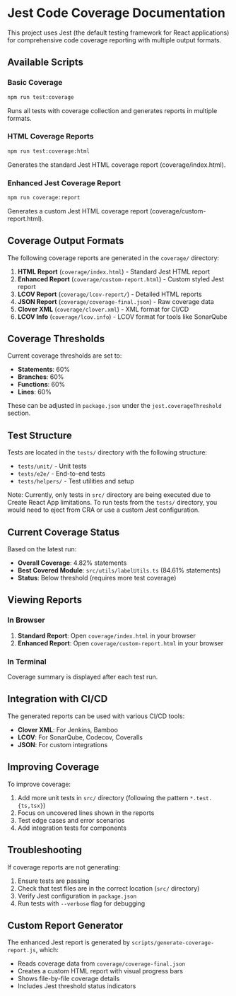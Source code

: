# Jest Code Coverage Documentation

This project uses Jest (the default testing framework for React applications) for comprehensive code coverage reporting with multiple output formats.

## Available Scripts

### Basic Coverage
```bash
npm run test:coverage
```
Runs all tests with coverage collection and generates reports in multiple formats.

### HTML Coverage Reports
```bash
npm run test:coverage:html
```
Generates the standard Jest HTML coverage report (coverage/index.html).

### Enhanced Jest Coverage Report
```bash
npm run coverage:report
```
Generates a custom Jest HTML coverage report (coverage/custom-report.html).

## Coverage Output Formats

The following coverage reports are generated in the `coverage/` directory:

1. **HTML Report** (`coverage/index.html`) - Standard Jest HTML report
2. **Enhanced Report** (`coverage/custom-report.html`) - Custom styled Jest report
3. **LCOV Report** (`coverage/lcov-report/`) - Detailed HTML reports
4. **JSON Report** (`coverage/coverage-final.json`) - Raw coverage data
5. **Clover XML** (`coverage/clover.xml`) - XML format for CI/CD
6. **LCOV Info** (`coverage/lcov.info`) - LCOV format for tools like SonarQube

## Coverage Thresholds

Current coverage thresholds are set to:
- **Statements**: 60%
- **Branches**: 60%  
- **Functions**: 60%
- **Lines**: 60%

These can be adjusted in `package.json` under the `jest.coverageThreshold` section.

## Test Structure

Tests are located in the `tests/` directory with the following structure:
- `tests/unit/` - Unit tests
- `tests/e2e/` - End-to-end tests
- `tests/helpers/` - Test utilities and setup

Note: Currently, only tests in `src/` directory are being executed due to Create React App limitations. To run tests from the `tests/` directory, you would need to eject from CRA or use a custom Jest configuration.

## Current Coverage Status

Based on the latest run:
- **Overall Coverage**: 4.82% statements
- **Best Covered Module**: `src/utils/labelUtils.ts` (84.61% statements)
- **Status**: Below threshold (requires more test coverage)

## Viewing Reports

### In Browser
1. **Standard Report**: Open `coverage/index.html` in your browser
2. **Enhanced Report**: Open `coverage/custom-report.html` in your browser

### In Terminal
Coverage summary is displayed after each test run.

## Integration with CI/CD

The generated reports can be used with various CI/CD tools:
- **Clover XML**: For Jenkins, Bamboo
- **LCOV**: For SonarQube, Codecov, Coveralls
- **JSON**: For custom integrations

## Improving Coverage

To improve coverage:
1. Add more unit tests in `src/` directory (following the pattern `*.test.{ts,tsx}`)
2. Focus on uncovered lines shown in the reports
3. Test edge cases and error scenarios
4. Add integration tests for components

## Troubleshooting

If coverage reports are not generating:
1. Ensure tests are passing
2. Check that test files are in the correct location (`src/` directory)
3. Verify Jest configuration in `package.json`
4. Run tests with `--verbose` flag for debugging

## Custom Report Generator

The enhanced Jest report is generated by `scripts/generate-coverage-report.js`, which:
- Reads coverage data from `coverage/coverage-final.json`
- Creates a custom HTML report with visual progress bars
- Shows file-by-file coverage details
- Includes Jest threshold status indicators
